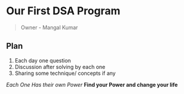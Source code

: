 # Our First DSA Program 

>Owner - Mangal Kumar

## Plan
1. Each day one question
2. Discussion after solving by each one
3. Sharing some technique/ concepts if any

_Each One Has their own Power_
**Find your Power and change your life**

